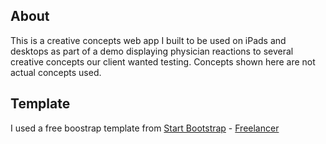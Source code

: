 ## About

This is a creative concepts web app I built to be used on iPads and desktops as part of a demo displaying physician reactions to several creative concepts our client wanted testing. Concepts shown here are not actual concepts used.

## Template

I used a free boostrap template from [Start Bootstrap](http://startbootstrap.com/) - [Freelancer](http://startbootstrap.com/template-overviews/freelancer/)